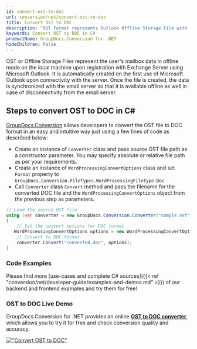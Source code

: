 ```yaml
---
id: convert-ost-to-doc
url: conversion/net/convert-ost-to-doc
title: Convert OST to DOC
description: "OST format represents Outlook Offline Storage File with .ost extension. Learn how to convert OST to DOC file programmatically in C# language using GroupDocs.Conversion for .NET library."
keywords: Convert OST to DOC in C#
productName: GroupDocs.Conversion for .NET
hideChildren: False
---
```


OST or Offline Storage Files represent the user's mailbox data in offline mode on the local machine upon registration with Exchange Server using Microsoft Outlook. It is automatically created on the first use of Microsoft Outlook upon connectivity with the server. Once the file is created, the data is synchronized with the email server so that it is available offline as well in case of disconnectivity from the email server.

## Steps to convert OST to DOC in C#

[GroupDocs.Conversion](https://products.groupdocs.com/conversion/net) allows developers to convert the OST file to DOC format in an easy and intuitive way just using a few lines of code as described below:

* Create an instance of `Converter` class and pass source OST file path as a constructor parameter. You may specify absolute or relative file path as per your requirements. 
* Create an instance of `WordProcessingConvertOptions` class and set `Format` property to `GroupDocs.Conversion.FileTypes.WordProcessingFileType.Doc`
* Call `Converter` class `Convert` method and pass the filename for the converted DOC file and the `WordProcessingConvertOptions` object from the previous step as parameters.

```csharp
// Load the source OST file
using (var converter = new GroupDocs.Conversion.Converter("sample.ost"))
{
    // Set the convert options for DOC format
   WordProcessingConvertOptions options = new WordProcessingConvertOptions { Format = GroupDocs.Conversion.FileTypes.WordProcessingFileType.Doc };
    // Convert to DOC format
    converter.Convert("converted.doc", options);
}
```

### Code Examples

Please find more [use-cases and complete C# sources]({{< ref "conversion/net/developer-guide/examples-and-demos.md" >}}) of our backend and frontend examples and try them for free!

### OST to DOC Live Demo

GroupDocs.Conversion for .NET provides an online [**OST to DOC converter**](https://products.groupdocs.app/conversion/ost-to-doc), which allows you to try it for free and check conversion quality and accuracy.

[!["Convert OST to DOC"](conversion/net/images/convert-to-doc/convert-ost-to-doc.png)](https://products.groupdocs.app/conversion/ost-to-doc)